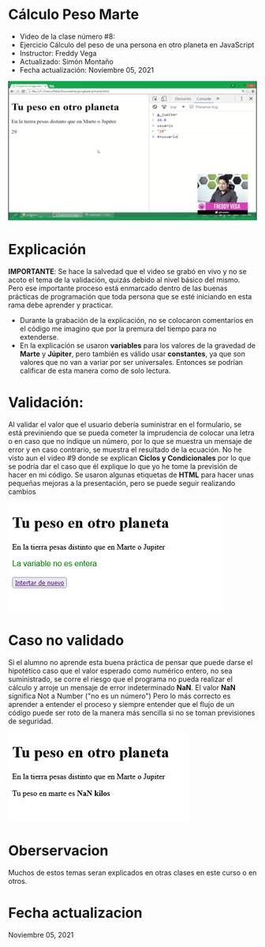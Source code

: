# Cálculo Peso Marte
- Video de la clase número #8:
- Ejercicio Cálculo del peso de una persona en otro planeta en JavaScript  
- Instructor: Freddy Vega
- Actualizado: Simón Montaño
- Fecha actualización: Noviembre 05, 2021	

![Screen](https://github.com/satrianivzla/calculo_peso_marte/blob/main/images/portada.png)

# Explicación
**IMPORTANTE**: Se hace la salvedad que el video se grabó en vivo y no se acoto el tema de la validación, quizás debido al nivel básico del mismo.
Pero ese importante proceso está enmarcado dentro de las buenas prácticas de programación que toda persona que se esté iniciando en esta rama debe aprender y practicar. 
- Durante la grabación de la explicación, no se colocaron comentarios en el código me imagino que por la premura del tiempo para no extenderse. 
- En la explicación se usaron **variables** para los valores de la gravedad de **Marte** y **Júpiter**, pero también es válido usar **constantes**, ya que son valores que no van a variar por ser universales. Entonces se podrían calificar de esta manera como de solo lectura.

# Validación:
Al validar el valor que el usuario debería suministrar en el formulario, se está previniendo que se pueda cometer la imprudencia de colocar una letra o en caso que no indique un número, por lo que se muestra un mensaje de error y en caso contrario, se muestra el resultado de la ecuación.
No he visto aun el video #9 donde se explican **Ciclos y Condicionales** por lo que se podría dar el caso que él explique lo que yo he tome la previsión de hacer en mi código.
Se usaron algunas etiquetas de **HTML** para hacer unas pequeñas mejoras a la presentación, pero se puede seguir realizando cambios


![Screen](https://github.com/satrianivzla/calculo_peso_marte/blob/main/images/calculo_mensaje_error.png)


# Caso no validado
Si el alumno no aprende esta buena práctica de pensar que puede darse el hipotético caso que el valor esperado como numérico entero, no sea suministrado, se corre el riesgo que el programa no pueda realizar el cálculo y arroje un mensaje de error indeterminado **NaN**. El valor **NaN** significa Not a Number ("no es un número")
Pero lo más correcto es aprender a entender el proceso y siempre entender que el flujo de un código puede ser roto de la manera más sencilla si no se toman previsiones de seguridad.

![Screen](https://github.com/satrianivzla/calculo_peso_marte/blob/main/images/calculo_error.png)

# Oberservacion
Muchos de estos temas seran explicados en otras clases en este curso o en otros.

# Fecha actualizacion 
Noviembre 05, 2021	
